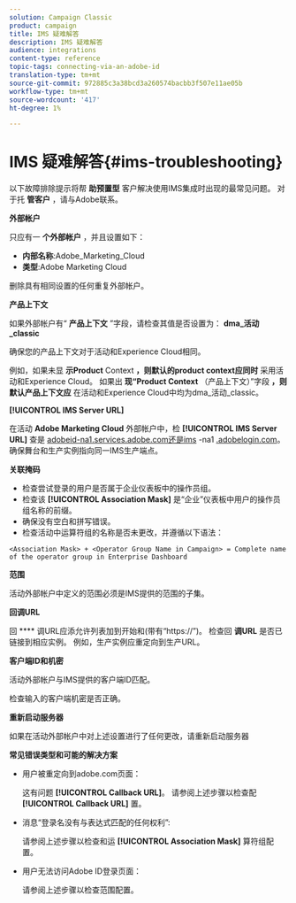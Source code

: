 ```yaml
---
solution: Campaign Classic
product: campaign
title: IMS 疑难解答
description: IMS 疑难解答
audience: integrations
content-type: reference
topic-tags: connecting-via-an-adobe-id
translation-type: tm+mt
source-git-commit: 972885c3a38bcd3a260574bacbb3f507e11ae05b
workflow-type: tm+mt
source-wordcount: '417'
ht-degree: 1%

---
```



# IMS 疑难解答{#ims-troubleshooting}

以下故障排除提示将帮 **助预置型** 客户解决使用IMS集成时出现的最常见问题。 对于托 **管客户** ，请与Adobe联系。

**外部帐户**

只应有一 **个外部帐户** ，并且设置如下：

* **内部名称**:Adobe_Marketing_Cloud
* **类型**:Adobe Marketing Cloud

删除具有相同设置的任何重复外部帐户。

**产品上下文**

如果外部帐户有“ **产品上下文** ”字段，请检查其值是否设置为： **dma_活动_classic**

确保您的产品上下文对于活动和Experience Cloud相同。

例如，如果未显 **示Product** Context **，则默认的product context应同时** 采用活动和Experience Cloud。 如果出 **现“Product Context** （产品上下文）”字段 **，则默认产品上下文应** 在活动和Experience Cloud中均为dma_活动_classic。

**[!UICONTROL IMS Server URL]**

在活动 **Adobe Marketing Cloud** 外部帐户中，检 **[!UICONTROL IMS Server URL]** 查是 [adobeid-na1.services.adobe.com还是ims](https://adobeid-na1.services.adobe.com/) -na1 [.adobelogin.com](http://ims-na1.adobelogin.com/)。 确保舞台和生产实例指向同一IMS生产端点。

**关联掩码**

* 检查尝试登录的用户是否属于企业仪表板中的操作员组。
* 检查该 **[!UICONTROL Association Mask]** 是“企业”仪表板中用户的操作员组名称的前缀。
* 确保没有空白和拼写错误。
* 检查活动中运算符组的名称是否未更改，并遵循以下语法：

```
<Association Mask> + <Operator Group Name in Campaign> = Complete name of the operator group in Enterprise Dashboard
```

**范围**

活动外部帐户中定义的范围必须是IMS提供的范围的子集。

**回调URL**

回 **** 调URL应添允许列表加到开始和(带有“https://”)。 检查回 **调URL** 是否已链接到相应实例。 例如，生产实例应重定向到生产URL。

**客户端ID和机密**

活动外部帐户与IMS提供的客户端ID匹配。

检查输入的客户端机密是否正确。

**重新启动服务器**

如果在活动外部帐户中对上述设置进行了任何更改，请重新启动服务器

**常见错误类型和可能的解决方案**

* 用户被重定向到adobe.com页面：

   这有问题 **[!UICONTROL Callback URL]**。 请参阅上述步骤以检查配 **[!UICONTROL Callback URL]** 置。

* 消息“登录名没有与表达式匹配的任何权利”:

   请参阅上述步骤以检查和运 **[!UICONTROL Association Mask]** 算符组配置。

* 用户无法访问Adobe ID登录页面：

   请参阅上述步骤以检查范围配置。

